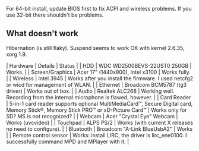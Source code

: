 For 64-bit install, update BIOS first to fix ACPI and wireless problems. If you use 32-bit there shouldn't be problems.

## What doesn't work

Hibernation (is still flaky). Suspend seems to work OK with kernel 2.6.35, xorg 1.9.

| Hardware | Details | Status |
| HDD | WDC WD2500BEVS-22UST0 250GB | Works. |
| Screen/Graphics | Acer 17" (1440x900), Intel x3100 | Works fully. |
| Wireless | Intel 3945 | Works after you install the firmware. I used netcfg2 or wicd for management of WLAN. |
| Ethernet | Broadcom BCM5787 (tg3 driver) | Works out of box. |
| Audio | Realtek ALC268 | Working well. Recording from the internal microphone is flawed, however. |
| Card Reader | 5-in-1 card reader supports optional MultiMediaCard™, Secure Digital card, Memory Stick®, Memory Stick PRO™ or xD-Picture Card™ | Works only for SD? MS is not recognized? |
| Webcam | Acer "Crystal Eye" Webcam | Works (uvcvideo) |
| Touchpad | ALPS PS/2 | Works (with current X releases no need to configure). |
| Bluetooth | Broadcom "A-Link BlueUsbA2" | Works |
| Remote control sensor | Works: install LIRC, the driver is lirc_ene0100\. I successfully command MPD and MPlayer with it. |